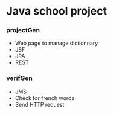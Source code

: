 # Java school project #

### projectGen ###

- Web page to manage dictionnary
- JSF
- JPA
- REST

### verifGen ###

- JMS
- Check for french words
- Send HTTP request
